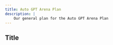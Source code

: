 ```yaml
---
title: Auto GPT Arena Plan
description: |
    Our general plan for the Auto GPT Arena Plan
---
```


## Title
